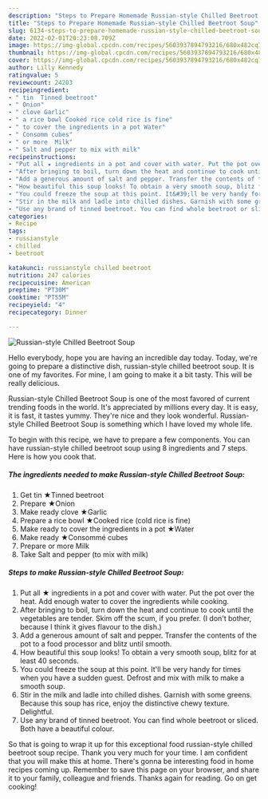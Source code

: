 ```yaml
---
description: "Steps to Prepare Homemade Russian-style Chilled Beetroot Soup"
title: "Steps to Prepare Homemade Russian-style Chilled Beetroot Soup"
slug: 6134-steps-to-prepare-homemade-russian-style-chilled-beetroot-soup
date: 2022-02-01T20:23:08.709Z
image: https://img-global.cpcdn.com/recipes/5603937894793216/680x482cq70/russian-style-chilled-beetroot-soup-recipe-main-photo.jpg
thumbnail: https://img-global.cpcdn.com/recipes/5603937894793216/680x482cq70/russian-style-chilled-beetroot-soup-recipe-main-photo.jpg
cover: https://img-global.cpcdn.com/recipes/5603937894793216/680x482cq70/russian-style-chilled-beetroot-soup-recipe-main-photo.jpg
author: Lilly Kennedy
ratingvalue: 5
reviewcount: 24203
recipeingredient:
- " tin  Tinned beetroot"
- " Onion"
- " clove Garlic"
- " a rice bowl Cooked rice cold rice is fine"
- " to cover the ingredients in a pot Water"
- " Consomm cubes"
- " or more  Milk"
- " Salt and pepper to mix with milk"
recipeinstructions:
- "Put all ★ ingredients in a pot and cover with water. Put the pot over the heat. Add enough water to cover the ingredients while cooking."
- "After bringing to boil, turn down the heat and continue to cook until the vegetables are tender. Skim off the scum, if you prefer. (I don&#39;t bother, because I think it gives flavour to the dish.)"
- "Add a generous amount of salt and pepper. Transfer the contents of the pot to a food processor and blitz until smooth."
- "How beautiful this soup looks! To obtain a very smooth soup, blitz for at least 40 seconds."
- "You could freeze the soup at this point. It&#39;ll be very handy for times when you have a sudden guest. Defrost and mix with milk to make a smooth soup."
- "Stir in the milk and ladle into chilled dishes. Garnish with some greens. Because this soup has rice, enjoy the distinctive chewy texture. Delightful."
- "Use any brand of tinned beetroot. You can find whole beetroot or sliced. Both have a beautiful colour."
categories:
- Recipe
tags:
- russianstyle
- chilled
- beetroot

katakunci: russianstyle chilled beetroot 
nutrition: 247 calories
recipecuisine: American
preptime: "PT30M"
cooktime: "PT55M"
recipeyield: "4"
recipecategory: Dinner

---
```



![Russian-style Chilled Beetroot Soup](https://img-global.cpcdn.com/recipes/5603937894793216/680x482cq70/russian-style-chilled-beetroot-soup-recipe-main-photo.jpg)

Hello everybody, hope you are having an incredible day today. Today, we're going to prepare a distinctive dish, russian-style chilled beetroot soup. It is one of my favorites. For mine, I am going to make it a bit tasty. This will be really delicious.

Russian-style Chilled Beetroot Soup is one of the most favored of current trending foods in the world. It's appreciated by millions every day. It is easy, it is fast, it tastes yummy. They're nice and they look wonderful. Russian-style Chilled Beetroot Soup is something which I have loved my whole life.




To begin with this recipe, we have to prepare a few components. You can have russian-style chilled beetroot soup using 8 ingredients and 7 steps. Here is how you cook that.

<!--inarticleads1-->

##### The ingredients needed to make Russian-style Chilled Beetroot Soup:

1. Get  tin  ★Tinned beetroot
1. Prepare  ★Onion
1. Make ready  clove ★Garlic
1. Prepare  a rice bowl ★Cooked rice (cold rice is fine)
1. Make ready  to cover the ingredients in a pot ★Water
1. Make ready  ★Consommé cubes
1. Prepare  or more  Milk
1. Take  Salt and pepper (to mix with milk)




<!--inarticleads2-->

##### Steps to make Russian-style Chilled Beetroot Soup:

1. Put all ★ ingredients in a pot and cover with water. Put the pot over the heat. Add enough water to cover the ingredients while cooking.
1. After bringing to boil, turn down the heat and continue to cook until the vegetables are tender. Skim off the scum, if you prefer. (I don&#39;t bother, because I think it gives flavour to the dish.)
1. Add a generous amount of salt and pepper. Transfer the contents of the pot to a food processor and blitz until smooth.
1. How beautiful this soup looks! To obtain a very smooth soup, blitz for at least 40 seconds.
1. You could freeze the soup at this point. It&#39;ll be very handy for times when you have a sudden guest. Defrost and mix with milk to make a smooth soup.
1. Stir in the milk and ladle into chilled dishes. Garnish with some greens. Because this soup has rice, enjoy the distinctive chewy texture. Delightful.
1. Use any brand of tinned beetroot. You can find whole beetroot or sliced. Both have a beautiful colour.




So that is going to wrap it up for this exceptional food russian-style chilled beetroot soup recipe. Thank you very much for your time. I am confident that you will make this at home. There's gonna be interesting food in home recipes coming up. Remember to save this page on your browser, and share it to your family, colleague and friends. Thanks again for reading. Go on get cooking!
